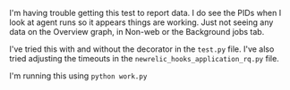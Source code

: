 I'm having trouble getting this test to report data.  I do see the PIDs when I look at agent runs so it appears things are working.  Just not seeing any data on the Overview graph, in Non-web or the Background jobs tab.

I've tried this with and without the decorator in the `test.py` file.  I've also tried adjusting the timeouts in the `newrelic_hooks_application_rq.py` file.

I'm running this using `python work.py`
